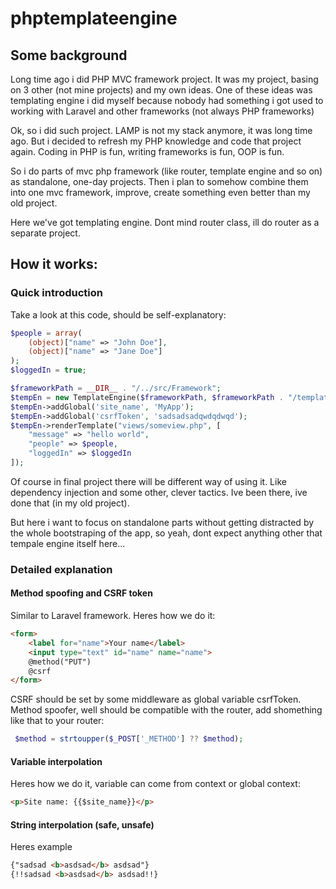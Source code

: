 # phptemplateengine

## Some background
Long time ago i did PHP MVC framework project. It was my project, basing on 3 other (not mine projects) and my own ideas. One of these ideas was templating engine i did myself because nobody had something i got used to working with Laravel and other frameworks (not always PHP frameworks)  

Ok, so i did such project. LAMP is not my stack anymore, it was long time ago. But i decided to refresh my PHP knowledge and code that project again. Coding in PHP is fun, writing frameworks is fun, OOP is fun.  

So i do parts of mvc php framework (like router, template engine and so on) as standalone, one-day projects. Then i plan to somehow combine them into one mvc framework, improve, create something even better than my old project.  

Here we've got templating engine. Dont mind router class, ill do router as a separate project. 

## How it works:

### Quick introduction
Take a look at this code, should be self-explanatory:
```php
$people = array(
    (object)["name" => "John Doe"],
    (object)["name" => "Jane Doe"]
);
$loggedIn = true;

$frameworkPath = __DIR__ . "/../src/Framework";
$tempEn = new TemplateEngine($frameworkPath, $frameworkPath . "/templatepatterns.php");
$tempEn->addGlobal('site_name', 'MyApp');
$tempEn->addGlobal('csrfToken', 'sadsadsadqwdqdwqd');
$tempEn->renderTemplate("views/someview.php", [
    "message" => "hello world", 
    "people" => $people, 
    "loggedIn" => $loggedIn
]);
```
Of course in final project there will be different way of using it. Like dependency injection and some other, clever tactics. Ive been there, ive done that (in my old project).  

But here i want to focus on standalone parts without getting distracted by the whole bootstraping of the app, so yeah, dont expect anything other that tempale engine itself here...

### Detailed explanation
#### Method spoofing and CSRF token
Similar to Laravel framework. Heres how we do it:
```html
<form>
    <label for="name">Your name</label>
    <input type="text" id="name" name="name">
    @method("PUT")
    @csrf
</form>
```
CSRF should be set by some middleware as global variable csrfToken. Method spoofer, well should be compatible with the router,
add shomething like that to your router:
```php
 $method = strtoupper($_POST['_METHOD'] ?? $method);
```
#### Variable interpolation
Heres how we do it, variable can come from context or global context:
```html
<p>Site name: {{$site_name}}</p>
```
#### String interpolation (safe, unsafe)
Heres example
```html
{"sadsad <b>asdsad</b> asdsad"}
{!!sadsad <b>asdsad</b> asdsad!!}
```